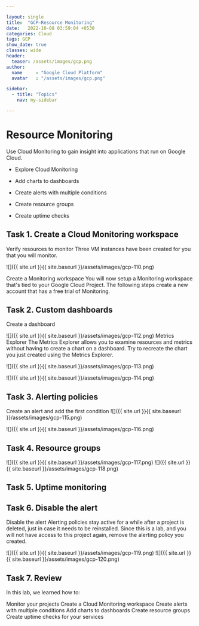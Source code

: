 ```yaml
---

layout: single
title:  "GCP—Resource Monitoring"
date:   2022-10-08 03:59:04 +0530
categories: Cloud
tags: GCP
show_date: true
classes: wide
header:
  teaser: /assets/images/gcp.png
author:
  name     : "Google Cloud Platform"
  avatar   : "/assets/images/gcp.png"

sidebar:
  - title: "Topics"
    nav: my-sidebar

---
```


# Resource Monitoring
Use Cloud Monitoring to gain insight into applications that run on Google Cloud.

- Explore Cloud Monitoring

- Add charts to dashboards

- Create alerts with multiple conditions

- Create resource groups

- Create uptime checks

## Task 1. Create a Cloud Monitoring workspace
Verify resources to monitor
Three VM instances have been created for you that you will monitor.

![]({{ site.url }}{{ site.baseurl }}/assets/images/gcp-110.png)

Create a Monitoring workspace
You will now setup a Monitoring workspace that's tied to your Google Cloud Project. The following steps create a new account that has a free trial of Monitoring.

## Task 2. Custom dashboards
Create a dashboard

![]({{ site.url }}{{ site.baseurl }}/assets/images/gcp-112.png)
Metrics Explorer
The Metrics Explorer allows you to examine resources and metrics without having to create a chart on a dashboard. Try to recreate the chart you just created using the Metrics Explorer.

![]({{ site.url }}{{ site.baseurl }}/assets/images/gcp-113.png)

![]({{ site.url }}{{ site.baseurl }}/assets/images/gcp-114.png)

## Task 3. Alerting policies
Create an alert and add the first condition
![]({{ site.url }}{{ site.baseurl }}/assets/images/gcp-115.png)

![]({{ site.url }}{{ site.baseurl }}/assets/images/gcp-116.png)

## Task 4. Resource groups

![]({{ site.url }}{{ site.baseurl }}/assets/images/gcp-117.png)
![]({{ site.url }}{{ site.baseurl }}/assets/images/gcp-118.png)

## Task 5. Uptime monitoring

## Task 6. Disable the alert
Disable the alert Alerting policies stay active for a while after a project is deleted, just in case it needs to be reinstalled. Since this is a lab, and you will not have access to this project again, remove the alerting policy you created.

![]({{ site.url }}{{ site.baseurl }}/assets/images/gcp-119.png)
![]({{ site.url }}{{ site.baseurl }}/assets/images/gcp-120.png)

## Task 7. Review
In this lab, we learned how to:

Monitor your projects
Create a Cloud Monitoring workspace
Create alerts with multiple conditions
Add charts to dashboards
Create resource groups
Create uptime checks for your services